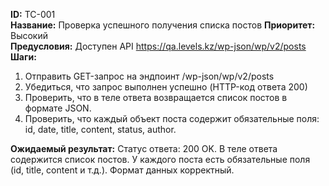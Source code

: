 **ID:** TC-001  
**Название:** Проверка успешного получения списка постов
**Приоритет:** Высокий  
**Предусловия:** Доступен API https://qa.levels.kz/wp-json/wp/v2/posts
**Шаги:**
1. Отправить GET-запрос на эндпоинт /wp-json/wp/v2/posts
2. Убедиться, что запрос выполнен успешно (HTTP-код ответа 200)
3. Проверить, что в теле ответа возвращается список постов в формате JSON.
4. Проверить, что каждый объект поста содержит обязательные поля: id, date, title, content, status, author. </br>

**Ожидаемый результат:** Статус ответа: 200 OK. В теле ответа содержится список постов. У каждого поста есть обязательные поля (id, title, content и т.д.). Формат данных корректный.